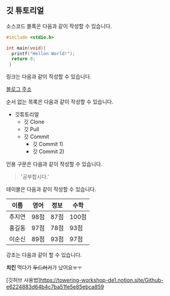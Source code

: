 ## 깃 튜토리얼

소스코드 블록은 다음과 같이 작성할 수 있습니다.

```c
#include <stdio.h>

int main(void){
  printf("Hellon World!");
  return 0;
 }
```


링크는 다음과 같이 작성할 수 있습니다.

[블로그 주소](https://naver.com)


순서 없는 목록은 다음과 같이 작성할 수 있습니다.

* 깃튜토리얼
  * 깃 Clone
  * 깃 Pull
  * 깃 Commit
    * 깃 Commit 1)
    * 깃 Commit 2)
    

인용 구문은 다음과 같이 작성할 수 있습니다.

> '공부합시다.'


테이블은 다음과 같이 작성할 수 있습니다.

이름|영어|정보|수학
---|---|---|---|
추지연|98점|87점|100점
홍길동|97점|78점|93점
이순신|89점|93점|97점


강조는 다음과 같이 할 수 있습니다.

**치킨** 먹다가 ~~두드러기~~가 났어요ㅠㅜ




[깃허브 사용법]<https://towering-workshop-de1.notion.site/Github-e6224883d64b4c7ba51fe5e85ebca859>

